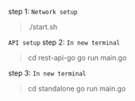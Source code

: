 
step 1:
```Network setup```
> ./start.sh

``API setup``
step 2:
``In new terminal``
> cd rest-api-go
> go run main.go

step 3:
``In new terminal``
> cd standalone
> go run main.go